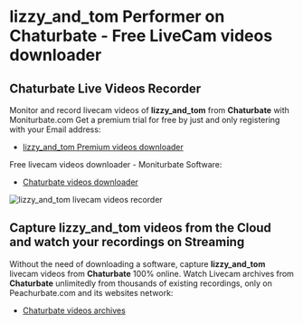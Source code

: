 # lizzy_and_tom Performer on Chaturbate - Free LiveCam videos downloader

## Chaturbate Live Videos Recorder

Monitor and record livecam videos of **lizzy_and_tom** from **Chaturbate** with Moniturbate.com
Get a premium trial for free by just and only registering with your Email address:
* [lizzy_and_tom Premium videos downloader](https://moniturbate.com/request-demo-licence-key.html)

Free livecam videos downloader - Moniturbate Software:
* [Chaturbate videos downloader](https://moniturbate.com/moniturbate-download-software.html)

![lizzy_and_tom livecam videos recorder](https://peachurnet.com/templates/moniturbate-software.png)


## Capture lizzy_and_tom videos from the Cloud and watch your recordings on Streaming

Without the need of downloading a software, capture **lizzy_and_tom** livecam videos from **Chaturbate** 100% online.
Watch Livecam archives from **Chaturbate** unlimitedly from thousands of existing recordings, only on Peachurbate.com and its websites network:
* [Chaturbate videos archives](https://peachurnet.com/)